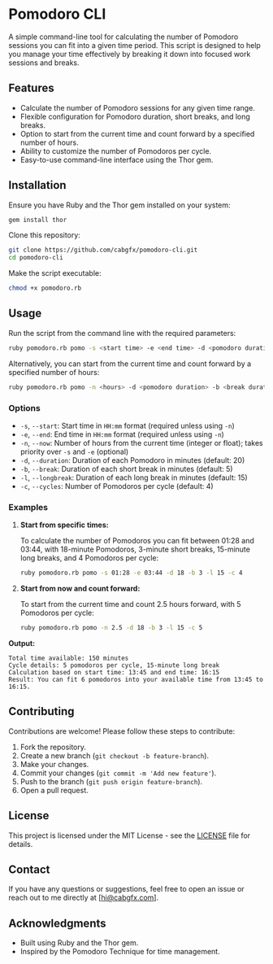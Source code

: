 # Pomodoro CLI

A simple command-line tool for calculating the number of Pomodoro sessions you can fit into a given time period. This script is designed to help you manage your time effectively by breaking it down into focused work sessions and breaks.

## Features

- Calculate the number of Pomodoro sessions for any given time range.
- Flexible configuration for Pomodoro duration, short breaks, and long breaks.
- Option to start from the current time and count forward by a specified number of hours.
- Ability to customize the number of Pomodoros per cycle.
- Easy-to-use command-line interface using the Thor gem.

## Installation

Ensure you have Ruby and the Thor gem installed on your system:

```bash
gem install thor
```

Clone this repository:

```bash
git clone https://github.com/cabgfx/pomodoro-cli.git
cd pomodoro-cli
```

Make the script executable:

```bash
chmod +x pomodoro.rb
```

## Usage

Run the script from the command line with the required parameters:

```bash
ruby pomodoro.rb pomo -s <start time> -e <end time> -d <pomodoro duration> -b <break duration> -l <long break duration> -c <pomodoros per cycle>
```

Alternatively, you can start from the current time and count forward by a specified number of hours:

```bash
ruby pomodoro.rb pomo -n <hours> -d <pomodoro duration> -b <break duration> -l <long break duration> -c <pomodoros per cycle>
```

### Options

- `-s`, `--start`: Start time in `HH:mm` format (required unless using `-n`)
- `-e`, `--end`: End time in `HH:mm` format (required unless using `-n`)
- `-n`, `--now`: Number of hours from the current time (integer or float); takes priority over `-s` and `-e` (optional)
- `-d`, `--duration`: Duration of each Pomodoro in minutes (default: 20)
- `-b`, `--break`: Duration of each short break in minutes (default: 5)
- `-l`, `--longbreak`: Duration of each long break in minutes (default: 15)
- `-c`, `--cycles`: Number of Pomodoros per cycle (default: 4)

### Examples

1. **Start from specific times:**

   To calculate the number of Pomodoros you can fit between 01:28 and 03:44, with 18-minute Pomodoros, 3-minute short breaks, 15-minute long breaks, and 4 Pomodoros per cycle:

   ```bash
   ruby pomodoro.rb pomo -s 01:28 -e 03:44 -d 18 -b 3 -l 15 -c 4
   ```

2. **Start from now and count forward:**

   To start from the current time and count 2.5 hours forward, with 5 Pomodoros per cycle:

   ```bash
   ruby pomodoro.rb pomo -n 2.5 -d 18 -b 3 -l 15 -c 5
   ```

**Output:**

```
Total time available: 150 minutes
Cycle details: 5 pomodoros per cycle, 15-minute long break
Calculation based on start time: 13:45 and end time: 16:15
Result: You can fit 6 pomodoros into your available time from 13:45 to 16:15.
```

## Contributing

Contributions are welcome! Please follow these steps to contribute:

1. Fork the repository.
2. Create a new branch (`git checkout -b feature-branch`).
3. Make your changes.
4. Commit your changes (`git commit -m 'Add new feature'`).
5. Push to the branch (`git push origin feature-branch`).
6. Open a pull request.

## License

This project is licensed under the MIT License - see the [LICENSE](LICENSE) file for details.

## Contact

If you have any questions or suggestions, feel free to open an issue or reach out to me directly at [hi@cabgfx.com].

## Acknowledgments

- Built using Ruby and the Thor gem.
- Inspired by the Pomodoro Technique for time management.
